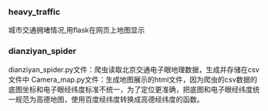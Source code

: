 ### heavy_traffic
城市交通拥堵情况,用flask在网页上地图显示

### dianziyan_spider
dianziyan_spider.py文件：爬虫读取北京交通电子眼地理数据，生成并存储在csv文件中
Camera_map.py文件：生成地图展示的html文件，因为爬虫的csv数据的底图坐标和电子眼经纬度标准不统一，为了定位更准确，把底图和电子眼经纬度统一规范为高德地图，使用百度经纬度转换成高德经纬度的函数。
